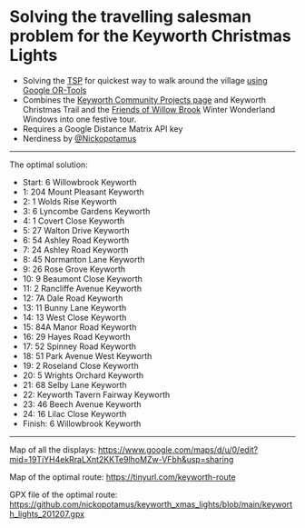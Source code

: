 # Solving the travelling salesman problem for the Keyworth Christmas Lights

* Solving the [TSP](https://en.wikipedia.org/wiki/Travelling_salesman_problem) for quickest way to walk around the village [using Google OR-Tools](https://developers.google.com/optimization/routing/tsp)
* Combines the [Keyworth Community Projects page](https://www.facebook.com/189497114572953/posts/1583160051873312/?extid=0&d=n) and Keyworth Christmas Trail and the [Friends of Willow Brook](http://www.willowbrook-gst.org/friends-of-willow-brook/) Winter Wonderland Windows into one festive tour.
* Requires a Google Distance Matrix API key
* Nerdiness by [@Nickopotamus](https://nickopotamus.co.uk)

---

The optimal solution:
* Start: 6 Willowbrook Keyworth
* 1: 204 Mount Pleasant Keyworth
* 2: 1 Wolds Rise Keyworth
* 3: 6 Lyncombe Gardens Keyworth
* 4: 1 Covert Close Keyworth
* 5: 27 Walton Drive Keyworth
* 6: 54 Ashley Road Keyworth
* 7: 24 Ashley Road Keyworth
* 8: 45 Normanton Lane Keyworth
* 9: 26 Rose Grove Keyworth
* 10: 9 Beaumont Close Keyworth
* 11: 2 Rancliffe Avenue Keyworth
* 12: 7A Dale Road Keyworth
* 13: 11 Bunny Lane Keyworth
* 14: 13 West Close Keyworth
* 15: 84A Manor Road Keyworth
* 16: 29 Hayes Road Keyworth
* 17: 52 Spinney Road Keyworth
* 18: 51 Park Avenue West Keyworth
* 19: 2 Roseland Close Keyworth
* 20: 5 Wrights Orchard Keyworth
* 21: 68 Selby Lane Keyworth
* 22: Keyworth Tavern Fairway Keyworth
* 23: 46 Beech Avenue Keyworth
* 24: 16 Lilac Close Keyworth
* Finish: 6 Willowbrook Keyworth

---

Map of all the displays: https://www.google.com/maps/d/u/0/edit?mid=19TiYH4ekRraLXnt2KKTe9lhoMZw-VFbh&usp=sharing

Map of the optimal route: https://tinyurl.com/keyworth-route

GPX file of the optimal route: https://github.com/nickopotamus/keyworth_xmas_lights/blob/main/keyworth_lights_201207.gpx


